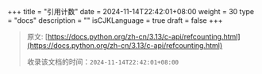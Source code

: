 +++
title = "引用计数"
date = 2024-11-14T22:42:01+08:00
weight = 30
type = "docs"
description = ""
isCJKLanguage = true
draft = false
+++

> 原文: [https://docs.python.org/zh-cn/3.13/c-api/refcounting.html](https://docs.python.org/zh-cn/3.13/c-api/refcounting.html)
>
> 收录该文档的时间：`2024-11-14T22:42:01+08:00`
